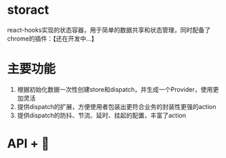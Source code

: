 # storact

react-hooks实现的状态容器，用于简单的数据共享和状态管理，同时配备了chrome的插件：【还在开发中...】

# 主要功能

1. 根据初始化数据一次性创建store和dispatch，并生成一个Provider，使用更加灵活
2. 提供dispatch的扩展，方便使用者包装出更符合业务的封装性更强的action
3. 提供dispatch的防抖、节流、延时、挂起的配置，丰富了action

# API + 🌰


